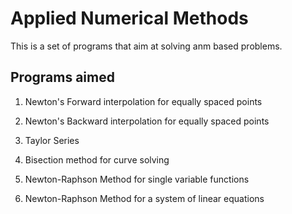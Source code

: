 # Applied Numerical Methods

This is a set of programs that aim at solving anm based problems.

## Programs aimed 

1. Newton's Forward interpolation for equally spaced points

2. Newton's Backward interpolation for equally spaced points

3. Taylor Series

4. Bisection method for curve solving

5. Newton-Raphson Method for single variable functions

6. Newton-Raphson Method for a system of linear equations



